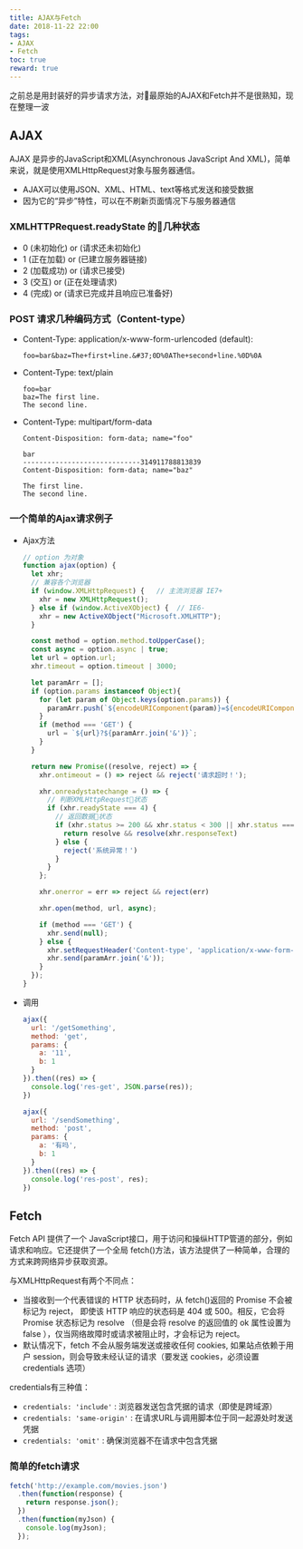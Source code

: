 ```yaml
---
title: AJAX与Fetch
date: 2018-11-22 22:00
tags:
- AJAX
- Fetch
toc: true
reward: true
---
```

之前总是用封装好的异步请求方法，对最原始的AJAX和Fetch并不是很熟知，现在整理一波

<!-- more -->

## AJAX

AJAX 是异步的JavaScript和XML(Asynchronous JavaScript And XML)，简单来说，就是使用XMLHttpRequest对象与服务器通信。

* AJAX可以使用JSON、XML、HTML、text等格式发送和接受数据
* 因为它的“异步”特性，可以在不刷新页面情况下与服务器通信

### XMLHTTPRequest.readyState 的几种状态

* 0 (未初始化) or (请求还未初始化)
* 1 (正在加载) or (已建立服务器链接)
* 2 (加载成功) or (请求已接受)
* 3 (交互) or (正在处理请求)
* 4 (完成) or (请求已完成并且响应已准备好)

### POST 请求几种编码方式（Content-type）

* Content-Type: application/x-www-form-urlencoded (default):

  ```url
  foo=bar&baz=The+first+line.&#37;0D%0AThe+second+line.%0D%0A
  ```

* Content-Type: text/plain

  ```url
  foo=bar
  baz=The first line.
  The second line.
  ```

* Content-Type: multipart/form-data

  ```url
  Content-Disposition: form-data; name="foo"

  bar
  -----------------------------314911788813839
  Content-Disposition: form-data; name="baz"

  The first line.
  The second line.
  ```

### 一个简单的Ajax请求例子

* Ajax方法

  ```javascript
  // option 为对象
  function ajax(option) {
    let xhr;
    // 兼容各个浏览器
    if (window.XMLHttpRequest) {   // 主流浏览器 IE7+
      xhr = new XMLHttpRequest(); 
    } else if (window.ActiveXObject) {  // IE6-
      xhr = new ActiveXObject("Microsoft.XMLHTTP");
    }

    const method = option.method.toUpperCase();
    const async = option.async | true;
    let url = option.url;
    xhr.timeout = option.timeout | 3000;

    let paramArr = [];
    if (option.params instanceof Object){
      for (let param of Object.keys(option.params)) {
        paramArr.push(`${encodeURIComponent(param)}=${encodeURIComponent(option.params[param])}`);
      }
      if (method === 'GET') {
        url = `${url}?${paramArr.join('&')}`;
      }
    }

    return new Promise((resolve, reject) => {
      xhr.ontimeout = () => reject && reject('请求超时！');

      xhr.onreadystatechange = () => {
        // 判断XMLHttpRequest状态
        if (xhr.readyState === 4) {
          // 返回数据状态
          if (xhr.status >= 200 && xhr.status < 300 || xhr.status === 304) {
            return resolve && resolve(xhr.responseText)
          } else {
            reject('系统异常！')
          }
        }
      };

      xhr.onerror = err => reject && reject(err)

      xhr.open(method, url, async);

      if (method === 'GET') {
        xhr.send(null);
      } else {
        xhr.setRequestHeader('Content-type', 'application/x-www-form-urlencoded;charset=UTF-8');
        xhr.send(paramArr.join('&'));
      }
    });
  }
  ```

* 调用

  ```javascript
  ajax({
    url: '/getSomething',
    method: 'get',
    params: {
      a: '11',
      b: 1
    }
  }).then((res) => {
    console.log('res-get', JSON.parse(res));
  })

  ajax({
    url: '/sendSomething',
    method: 'post',
    params: {
      a: '有吗',
      b: 1
    }
  }).then((res) => {
    console.log('res-post', res);
  })

  ```

## Fetch

Fetch API 提供了一个 JavaScript接口，用于访问和操纵HTTP管道的部分，例如请求和响应。它还提供了一个全局 fetch()方法，该方法提供了一种简单，合理的方式来跨网络异步获取资源。

与XMLHttpRequest有两个不同点：

* 当接收到一个代表错误的 HTTP 状态码时，从 fetch()返回的 Promise 不会被标记为 reject， 即使该 HTTP 响应的状态码是 404 或 500。相反，它会将 Promise 状态标记为 resolve （但是会将 resolve 的返回值的 ok 属性设置为 false ），仅当网络故障时或请求被阻止时，才会标记为 reject。
* 默认情况下，fetch 不会从服务端发送或接收任何 cookies, 如果站点依赖于用户 session，则会导致未经认证的请求（要发送 cookies，必须设置 credentials 选项）

credentials有三种值：

* `credentials: 'include'` : 浏览器发送包含凭据的请求（即使是跨域源）
* `credentials: 'same-origin'` : 在请求URL与调用脚本位于同一起源处时发送凭据
* `credentials: 'omit'` : 确保浏览器不在请求中包含凭据

### 简单的fetch请求

```javascript
fetch('http://example.com/movies.json')
  .then(function(response) {
    return response.json();
  })
  .then(function(myJson) {
    console.log(myJson);
  });
```
